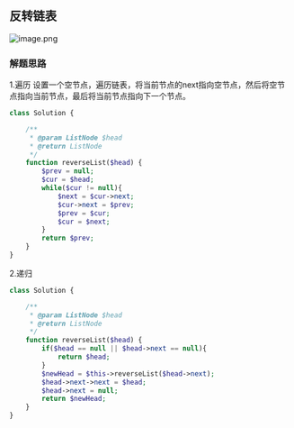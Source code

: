 ## 反转链表

![image.png](https://bestacou-1317041502.cos.ap-guangzhou.myqcloud.com/20230926155744.png)

### 解题思路

1.遍历
设置一个空节点，遍历链表，将当前节点的next指向空节点，然后将空节点指向当前节点，最后将当前节点指向下一个节点。

```php
class Solution {

    /**
     * @param ListNode $head
     * @return ListNode
     */
    function reverseList($head) {
        $prev = null;
        $cur = $head;
        while($cur != null){
            $next = $cur->next;
            $cur->next = $prev;
            $prev = $cur;
            $cur = $next;
        }
        return $prev;
    }
}
```

2.递归

```php
class Solution {

    /**
     * @param ListNode $head
     * @return ListNode
     */
    function reverseList($head) {
        if($head == null || $head->next == null){
            return $head;
        }
        $newHead = $this->reverseList($head->next);
        $head->next->next = $head;
        $head->next = null;
        return $newHead;
    }
}
```
